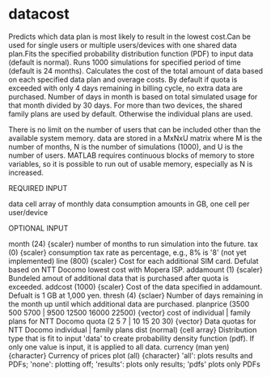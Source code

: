 datacost
========

Predicts which data plan is most likely to result in the lowest cost.Can be used for single users or multiple users/devices with one shared data plan.Fits the specified probability distribution function (PDF) to input data (default is normal). Runs 1000 simulations for specified period of time (default is 24 months). Calculates the cost of the total amount of data based on each specified data plan and overage costs. By default if quota is exceeded with only 4 days remaining in billing cycle, no extra data are purchased. Number of days in month is based on total simulated usage for that month divided by 30 days. For more than two devices, the shared family plans are used by default. Otherwise the individual plans are used.

There is no limit on the number of users that can be included other than the available system memory. data are stored in a MxNxU matrix where M is the number of months, N is the number of simulations (1000), and U is the number of users. MATLAB requires continuous blocks of memory to store variables, so it is possible to run out of usable memory, especially as N is increased.

REQUIRED INPUT

data cell array of monthly data consumption amounts in GB, one cell per user/device

OPTIONAL INPUT

  month (24) {scaler} number of months to run simulation into the future.
  tax (0) {scaler} consumption tax rate as percentage, e.g., 8% is '8' (not yet implemented)
  line (800) {scaler} Cost for each additional SIM card. Defulat based on NTT Docomo lowest cost with Mopera ISP.
  addamount (1) {scaler} Bundeled amout of additional data that is purchased after quota is exceeded.
  addcost (1000) {scaler} Cost of the data specified in addamount. Defualt is 1 GB at 1,000 yen.
  thresh (4) {sclaer} Number of days remaining in the month up until which additional data are purchased.
  planprice (3500 500 5700 | 9500 12500 16000 22500) {vector} cost of individual | family plans for NTT Docomo
  quota (2 5 7 | 10 15 20 30) {vector} Data quotas for NTT Docomo individual | family plans
  dist (normal) {cell array} Distribution type that is fit to input 'data' to create probability density function (pdf). If only one value is input, it is applied to all data.
  currency (man yen) {character} Currency of prices
  plot (all) {character} 'all': plots results and PDFs; 'none': plotting off; 'results': plots only results; 'pdfs' plots only PDFs
